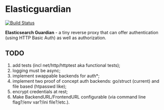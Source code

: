 Elasticguardian
===============

[![Build Status](https://travis-ci.org/alexaandru/elastic_guardian.png?branch=master)](https://travis-ci.org/alexaandru/elastic_guardian)

**Elasticsearch Guardian** - a tiny reverse proxy that can offer authentication (using HTTP Basic Auth) as well as authorization.

TODO
----

 1. add tests (incl net/http/httptest aka functional tests);
 1. logging must be async;
 1. implement swappable backends for auth*;
 1. implement two proof of concept auth backends: go/struct (current) and file based (htpasswd like);
 1. encrypt credentials at rest;
 1. Make BackendURL/FrontendURL configurable (via command line flag?/env var?/ini file?/etc.).
